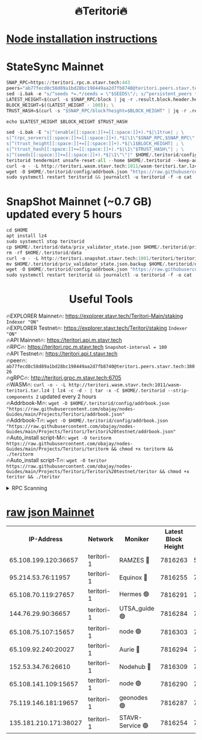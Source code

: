<h1 align="center"> 🔥Teritori🔥</h1>


[Node installation instructions](https://github.com/obajay/nodes-Guides/tree/main/Projects/Teritori)
=

# StateSync Mainnet
```python
SNAP_RPC=https://teritori.rpc.m.stavr.tech:443
peers="ab77fecd8c58d89a1bd28bc198449aa2d7fb8740@teritori.peers.stavr.tech:38026"
sed -i.bak -e "s/^seeds *=.*/seeds = \"$SEEDS\"/; s/^persistent_peers *=.*/persistent_peers = \"$PEERS\"/" $HOME/.teritorid/config/config.toml
LATEST_HEIGHT=$(curl -s $SNAP_RPC/block | jq -r .result.block.header.height); \
BLOCK_HEIGHT=$((LATEST_HEIGHT - 100)); \
TRUST_HASH=$(curl -s "$SNAP_RPC/block?height=$BLOCK_HEIGHT" | jq -r .result.block_id.hash)

echo $LATEST_HEIGHT $BLOCK_HEIGHT $TRUST_HASH

sed -i.bak -E "s|^(enable[[:space:]]+=[[:space:]]+).*$|\1true| ; \
s|^(rpc_servers[[:space:]]+=[[:space:]]+).*$|\1\"$SNAP_RPC,$SNAP_RPC\"| ; \
s|^(trust_height[[:space:]]+=[[:space:]]+).*$|\1$BLOCK_HEIGHT| ; \
s|^(trust_hash[[:space:]]+=[[:space:]]+).*$|\1\"$TRUST_HASH\"| ; \
s|^(seeds[[:space:]]+=[[:space:]]+).*$|\1\"\"|" $HOME/.teritorid/config/config.toml
teritorid tendermint unsafe-reset-all --home $HOME/.teritorid --keep-addr-book
curl -o - -L http://teritori.wasm.stavr.tech:1011/wasm-teritori.tar.lz4 | lz4 -c -d - | tar -x -C $HOME/.teritorid --strip-components 2
wget -O $HOME/.teritorid/config/addrbook.json "https://raw.githubusercontent.com/obajay/nodes-Guides/main/Projects/Teritori/addrbook.json"
sudo systemctl restart teritorid && journalctl -u teritorid -f -o cat
```

# SnapShot Mainnet (~0.7 GB) updated every 5 hours
```python
cd $HOME
apt install lz4
sudo systemctl stop teritorid
cp $HOME/.teritorid/data/priv_validator_state.json $HOME/.teritorid/priv_validator_state.json.backup
rm -rf $HOME/.teritorid/data
curl -o - -L http://teritori.snapshot.stavr.tech:1001/teritori/teritori-snap.tar.lz4 | lz4 -c -d - | tar -x -C $HOME/.teritorid --strip-components 2
mv $HOME/.teritorid/priv_validator_state.json.backup $HOME/.teritorid/data/priv_validator_state.json
wget -O $HOME/.teritorid/config/addrbook.json "https://raw.githubusercontent.com/obajay/nodes-Guides/main/Projects/Teritori/addrbook.json"
sudo systemctl restart teritorid && journalctl -u teritorid -f -o cat
```
 <h1 align="center"> Useful Tools</h1>

🔥EXPLORER Mainnet🔥:      https://explorer.stavr.tech/Teritori-Main/staking      `Indexer "ON"` \
🔥EXPLORER Testnet🔥:        https://explorer.stavr.tech/Teritori/staking            `Indexer "ON"` \
🔥API Mainnet🔥:                   https://teritori.api.m.stavr.tech \
🔥RPC🔥:                                   https://teritori.rpc.m.stavr.tech                         `Snapshot-interval = 100` \
🔥API Testnet🔥:                     https://teritori.api.t.stavr.tech \
🔥peer🔥:                     `ab77fecd8c58d89a1bd28bc198449aa2d7fb8740@teritori.peers.stavr.tech:38026` \
🔥gRPC🔥:                                http://teritori.grpc.m.stavr.tech:6705 \
🔥WASM🔥: ```curl -o - -L http://teritori.wasm.stavr.tech:1011/wasm-teritori.tar.lz4 | lz4 -c -d - | tar -x -C $HOME/.teritorid --strip-components 2``` updated every 2 hours \
🔥Addrbook-M🔥:    ```wget -O $HOME/.teritorid/config/addrbook.json "https://raw.githubusercontent.com/obajay/nodes-Guides/main/Projects/Teritori/addrbook.json"``` \
🔥Addrbook-T🔥:    ```wget -O $HOME/.teritorid/config/addrbook.json "https://raw.githubusercontent.com/obajay/nodes-Guides/main/Projects/Teritori/Teritori%20testnet/addrbook.json"``` \
🔥Auto_install script-M🔥: ```wget -O teritorm https://raw.githubusercontent.com/obajay/nodes-Guides/main/Projects/Teritori/teritorm && chmod +x teritorm && ./teritorm``` \
🔥Auto_install script-T🔥: ```wget -O teritor https://raw.githubusercontent.com/obajay/nodes-Guides/main/Projects/Teritori/Teritori%20testnet/teritor && chmod +x teritor && ./teritor```

<details>
<summary>RPC Scanning</summary>

<h2 align="center"> We scan nodes in real time every 4 hours. And we provide the final result of RPC endpoints.
We cannot influence the operation of these nodes in any way. </h2>


```python
If Voting Power is higher than 0 --> then the Node is a validator of the network and may be subject to attack and be a potential threat to the chain.
```
```python
We marked such validators with a red symbol
```

</details>

[raw json Mainnet](https://rpc-check.teritorim.stavr.tech/teritorim/rpc-teritorim-result.json)
=



<table><tr><th>IP-Address</th><th>Network</th><th>Moniker</th><th>Latest Block Height</th><th>Earliest Block Height</th><th>Catching Up</th><th>Tx Index</th><th>Voting Power</th><th>Scan Time</th></tr><tr><td>65.108.199.120:36657</td><td>teritori-1</td><td>RAMZES 🔴</td><td>7816263</td><td>5996001</td><td>False</td><td>on</td><td>787910</td><td>2024-03-11T10:27:55.955027755UTC</td></tr><tr><td>95.214.53.76:11957</td><td>teritori-1</td><td>Equinox 🔴</td><td>7816255</td><td>7203180</td><td>False</td><td>on</td><td>1531369</td><td>2024-03-11T10:27:10.954704368UTC</td></tr><tr><td>65.108.70.119:27657</td><td>teritori-1</td><td>Hermes 🟢</td><td>7816291</td><td>7203180</td><td>False</td><td>on</td><td>0</td><td>2024-03-11T10:30:36.734078554UTC</td></tr><tr><td>144.76.29.90:36657</td><td>teritori-1</td><td>UTSA_guide 🟢</td><td>7816284</td><td>7208001</td><td>False</td><td>on</td><td>0</td><td>2024-03-11T10:29:55.604659659UTC</td></tr><tr><td>65.108.75.107:15657</td><td>teritori-1</td><td>node 🟢</td><td>7816303</td><td>7358868</td><td>False</td><td>on</td><td>0</td><td>2024-03-11T10:31:48.246301027UTC</td></tr><tr><td>65.109.92.240:20027</td><td>teritori-1</td><td>Aurie 🔴</td><td>7816294</td><td>7568001</td><td>False</td><td>on</td><td>119310</td><td>2024-03-11T10:30:53.466335041UTC</td></tr><tr><td>152.53.34.76:26610</td><td>teritori-1</td><td>Nodehub 🔴</td><td>7816309</td><td>7580883</td><td>False</td><td>on</td><td>65696</td><td>2024-03-11T10:32:24.238726645UTC</td></tr><tr><td>65.108.141.109:15657</td><td>teritori-1</td><td>node 🟢</td><td>7816290</td><td>7714496</td><td>False</td><td>on</td><td>0</td><td>2024-03-11T10:30:29.623234505UTC</td></tr><tr><td>75.119.146.181:19657</td><td>teritori-1</td><td>geonodes 🟢</td><td>7816287</td><td>7747478</td><td>False</td><td>on</td><td>0</td><td>2024-03-11T10:30:14.914338454UTC</td></tr><tr><td>135.181.210.171:38027</td><td>teritori-1</td><td>STAVR-Service 🟢</td><td>7816254</td><td>7813001</td><td>False</td><td>on</td><td>0</td><td>2024-03-11T10:27:02.299236991UTC</td></tr></table>
